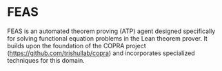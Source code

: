 # FEAS
FEAS is an automated theorem proving (ATP) agent designed specifically for solving functional equation problems in the Lean theorem prover.  It builds upon the foundation of the COPRA project (https://github.com/trishullab/copra) and incorporates specialized techniques for this domain.
